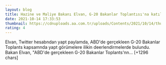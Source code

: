 ```yaml
--- 
layout: blog
title: Hazine ve Maliye Bakanı Elvan, G-20 Bakanlar Toplantısı'na katıldı
date: 2021-10-14 17:33:53
thumbnail: https://cdnuploads.aa.com.tr/uploads/Contents/2021/10/14/thumbs_b_c_4ce234892b02cfe99a1014bd6f479f6e.jpg?v=203914
rating: 4
---
```

Elvan, Twitter hesabndan yapt paylamda, ABD'de gerçekleen G-20 Bakanlar Toplants kapsamnda yapt görümelere ilikin deerlendirmelerde bulundu.
Bakan Elvan, "ABD'de gerçekleen G-20 Bakanlar Toplants'nn… [+1296 chars]